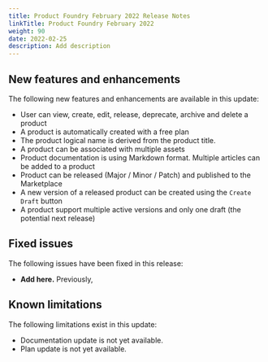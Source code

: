 ```yaml
---
title: Product Foundry February 2022 Release Notes
linkTitle: Product Foundry February 2022
weight: 90
date: 2022-02-25
description: Add description
---
```

## New features and enhancements

The following new features and enhancements are available in this update:

* User can view, create, edit, release, deprecate, archive and delete a product
* A product is automatically created with a free plan
* The product logical name is derived from the product title.
* A product can be associated with multiple assets
* Product documentation is using Markdown format. Multiple articles can be added to a product
* Product can be released (Major / Minor / Patch) and published to the Marketplace
* A new version of a released product can be created using the `Create Draft` button
* A product support multiple active versions and only one draft (the potential next release)

## Fixed issues

The following issues have been fixed in this release:

* **Add here.** Previously,

## Known limitations

The following limitations exist in this update:

* Documentation update is not yet available.
* Plan update is not yet available.